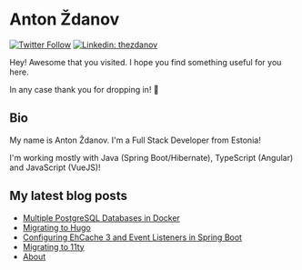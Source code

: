 # Anton Ždanov

[![Twitter Follow](https://img.shields.io/twitter/follow/thezdanov?label=Follow)](https://twitter.com/thezdanov)
[![Linkedin: thezdanov](https://img.shields.io/badge/-Anton%20Ždanov-blue?style=flat-square&logo=Linkedin&logoColor=white&link=https://www.linkedin.com/in/thezdanov/)](https://www.linkedin.com/in/thezdanov/)

Hey! Awesome that you visited. I hope you find something useful for you here.

In any case thank you for dropping in! 🙂

## Bio

My name is Anton Ždanov. I'm a Full Stack Developer from Estonia!

I'm working mostly with Java (Spring Boot/Hibernate), TypeScript (Angular) and JavaScript (VueJS)!

## My latest blog posts
<!-- BLOG-POST-LIST:START -->
- [Multiple PostgreSQL Databases in Docker](https://azdanov.js.org/posts/2021/05/multiple-postgresql-databases-in-docker/)
- [Migrating to Hugo](https://azdanov.js.org/posts/2021/05/migrating-to-hugo/)
- [Configuring EhCache 3 and Event Listeners in Spring Boot](https://azdanov.js.org/posts/2020/09/configuring-ehcache-3-and-event-listeners-in-spring-boot/)
- [Migrating to 11ty](https://azdanov.js.org/posts/2020/09/migrating-to-11ty/)
- [About](https://azdanov.js.org/about/)
<!-- BLOG-POST-LIST:END -->
